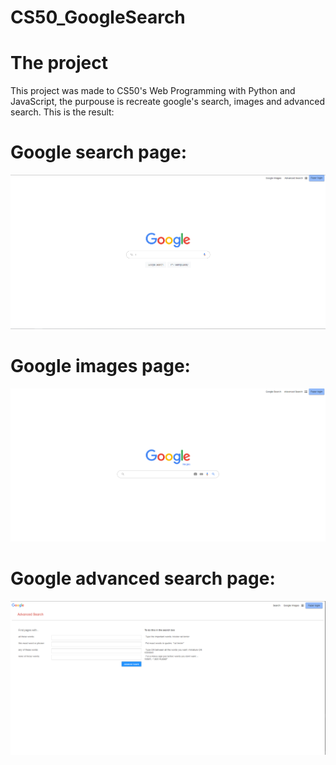# CS50_GoogleSearch
# The project
This project was made to CS50's Web Programming with Python and JavaScript, the purpouse is recreate google's search, images and advanced search.
This is the result:

# Google search page:
![ola](https://github.com/Aleksalencar/CS50_GoogleSearch/blob/master/readme_resources/main.png)

# Google images page:
![ola](https://github.com/Aleksalencar/CS50_GoogleSearch/blob/master/readme_resources/images.png)

# Google advanced search page:
![ola](https://github.com/Aleksalencar/CS50_GoogleSearch/blob/master/readme_resources/advanced.png)
